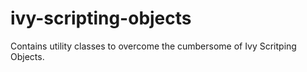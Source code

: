 # ivy-scripting-objects

Contains utility classes to overcome the cumbersome of Ivy Scritping Objects.
